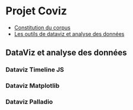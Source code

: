 # Projet Coviz

* [Constitution du corpus](/Constitution_du_corpus.md)
* [Les outils de dataviz et analyse des données](/Les_outils_dataviz.md)


## DataViz et analyse des données
### Dataviz Timeline JS
### Dataviz Matplotlib


### Dataviz Palladio



